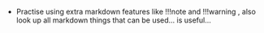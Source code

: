 - Practise using extra markdown features like !!!note and !!!warning , also look up all markdown things that can be used... is useful...
